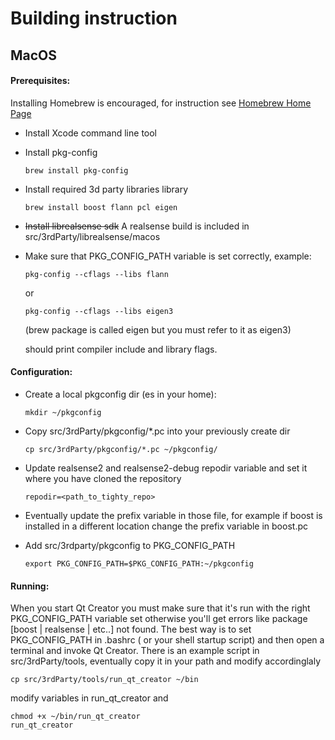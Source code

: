 # Building instruction
## MacOS
#### Prerequisites: 

Installing Homebrew is encouraged, for instruction see [Homebrew Home Page](https://brew.sh/)
* Install Xcode command line tool
* Install pkg-config 

    ```
    brew install pkg-config
    ```
* Install required 3d party libraries library
     ```
    brew install boost flann pcl eigen
    ```
* ~~Install librealsense sdk~~ A realsense build is included in src/3rdParty/librealsense/macos

* Make sure that PKG_CONFIG_PATH variable is set correctly, example: 
    ```
    pkg-config --cflags --libs flann
    ```
    or
    ```
    pkg-config --cflags --libs eigen3
    ```
    (brew package is called eigen but you must refer to it as eigen3)

    should print compiler include and library flags.
#### Configuration: 
* Create a local pkgconfig dir (es in your home):
    ``` 
    mkdir ~/pkgconfig
    ```
* Copy src/3rdParty/pkgconfig/*.pc into your previously create dir
    ```
    cp src/3rdParty/pkgconfig/*.pc ~/pkgconfig/
    ```
* Update realsense2 and realsense2-debug repodir variable and set it where you have cloned the repository
    ```
    repodir=<path_to_tighty_repo>
    ```
* Eventually update the prefix variable in those file, for example if boost is installed in a different location change the prefix variable in boost.pc

* Add src/3rdparty/pkgconfig to PKG_CONFIG_PATH
    ```
    export PKG_CONFIG_PATH=$PKG_CONFIG_PATH:~/pkgconfig
    ```
    
#### Running:
When you start Qt Creator you must make sure that it's run with the right PKG_CONFIG_PATH variable set otherwise you'll get errors like
package [boost | realsense | etc..] not found. The best way is to set PKG_CONFIG_PATH in .bashrc ( or your shell startup script) and then
open a terminal and invoke Qt Creator.
There is an example script in src/3rdParty/tools, eventually copy it in your path and modify accordinglaly
```
cp src/3rdParty/tools/run_qt_creator ~/bin
```
modify variables in run_qt_creator and
```
chmod +x ~/bin/run_qt_creator
run_qt_creator
```